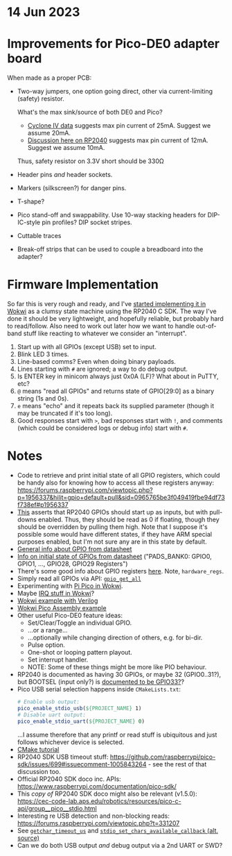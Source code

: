 # 14 Jun 2023

# Improvements for Pico-DE0 adapter board

When made as a proper PCB:
*   Two-way jumpers, one option going direct, other via current-limiting (safety) resistor.

    What's the max sink/source of both DE0 and Pico?
    *   [Cyclone IV data](https://docs.rs-online.com/cc67/0900766b814d52bb.pdf#page=2&zoom=100,216,352) suggests
        max pin current of 25mA. Suggest we assume 20mA.
    *   [Discussion here on RP2040](https://forums.raspberrypi.com/viewtopic.php?t=300735#p1806362) suggests
        max pin current of 12mA. Suggest we assume 10mA.

    Thus, safety resistor on 3.3V short should be 330&ohm;
*   Header pins *and* header sockets.
*   Markers (silkscreen?) for danger pins.
*   T-shape?
*   Pico stand-off and swappability. Use 10-way stacking headers for DIP-IC-style pin profiles? DIP socket stripes.
*   Cuttable traces
*   Break-off strips that can be used to couple a breadboard into the adapter?

# Firmware Implementation

So far this is very rough and ready, and I've
[started implementing it in Wokwi](https://wokwi.com/projects/367485443004483585)
as a clumsy state machine using the RP2040 C SDK. The way I've done it should be very lightweight,
and hopefully reliable, but probably hard to read/follow. Also need to work out later how
we want to handle out-of-band stuff like reacting to whatever we consider an "interrupt".

1.  Start up with all GPIOs (except USB) set to input.
2.  Blink LED 3 times.
3.  Line-based comms? Even when doing binary payloads.
4.  Lines starting with `#` are ignored; a way to do debug output.
5.  Is ENTER key in minicom always just 0x0A (LF)? What about in PuTTY, etc?
6.  `@` means "read all GPIOs" and returns state of GPIO[29:0] as a binary string (1s and 0s).
7.  `e` means "echo" and it repeats back its supplied parameter (though it may be truncated
    if it's too long).
8.  Good responses start with `>`, bad responses start with `!`, and comments (which could be
    considered logs or debug info) start with `#`.

# Notes

*   Code to retrieve and print initial state of all GPIO registers, which could be handy also
    for knowing how to access all these registers anyway:
    https://forums.raspberrypi.com/viewtopic.php?p=1956337&hilit=gpio+default+pull&sid=0965765be3f049419fbe94df73f738ef#p1956337
*   [This](https://forum.arduino.cc/t/default-pin-state-at-start/948059/8) asserts
    that RP2040 GPIOs should start up as inputs, but with pull-downs enabled.
    Thus, they should be read as 0 if floating, though they should be overridden
    by pulling them high. Note that I suppose it's possible some would have different
    states, if they have ARM special purposes enabled, but I'm not sure any are in
    this state by default.
*   [General info about GPIO from datasheet](https://datasheets.raspberrypi.com/rp2040/rp2040-datasheet.pdf#page=236&zoom=100,153,769)
*   [Info on initial state of GPIOs from datasheet](https://datasheets.raspberrypi.com/rp2040/rp2040-datasheet.pdf#page=300) ("PADS_BANK0: GPIO0, GPIO1, …, GPIO28, GPIO29 Registers")
*   There's some good info about GPIO registers [here](https://smist08.wordpress.com/2021/04/24/bit-banging-the-raspberry-pi-picos-gpio-registers/). Note, `hardware_regs`.
*   Simply read all GPIOs via API: [`gpio_get_all`](https://www.raspberrypi.com/documentation/pico-sdk/hardware.html#gae895be2d3c5af5df460150eafe7858a4)
*   Experimenting with [Pi Pico in Wokwi](https://wokwi.com/projects/367485443004483585).
*   Maybe [IRQ stuff in Wokwi](https://wokwi.com/projects/360219175603757057)?
*   [Wokwi example with Verilog](https://wokwi.com/projects/347074912469385810)
*   [Wokwi Pico Assembly example](https://wokwi.com/projects/360134945820730369)
*   Other useful Pico-DE0 feature ideas:
    *   Set/Clear/Toggle an individual GPIO.
    *   ...or a range...
    *   ...optionally while changing direction of others, e.g. for bi-dir.
    *   Pulse option.
    *   One-shot or looping pattern playout.
    *   Set interrupt handler.
    *   NOTE: Some of these things might be more like PIO behaviour.
*   RP2040 is documented as having 30 GPIOs, or maybe 32 (GPIO0..31?), but BOOTSEL (input only?)
    is [documented to be GPIO33?](https://gist.github.com/jepler/c7676f0c5fe4eab9c584424d997a7991)?
*   Pico USB serial selection happens inside `CMakeLists.txt`:
    ```cmake
    # Enable usb output:
    pico_enable_stdio_usb(${PROJECT_NAME} 1)
    # Disable uart output:
    pico_enable_stdio_uart(${PROJECT_NAME} 0)
    ```
    ...I assume therefore that any printf or read stuff is ubiquitous and just follows whichever device is selected.
*   [CMake tutorial](https://cmake.org/cmake/help/latest/guide/tutorial/index.html)
*   RP2040 SDK USB timeout stuff: https://github.com/raspberrypi/pico-sdk/issues/699#issuecomment-1005843264 -
    see the rest of that discussion too.
*   Official RP2040 SDK doco inc. APIs: https://www.raspberrypi.com/documentation/pico-sdk/
*   This *copy of* RP2040 SDK doco might also be relevant (v1.5.0): https://cec-code-lab.aps.edu/robotics/resources/pico-c-api/group__pico__stdio.html
*   Interesting re USB detection and non-blocking reads: https://forums.raspberrypi.com/viewtopic.php?t=331207
*   See [`getchar_timeout_us`](https://www.raspberrypi.com/documentation/pico-sdk/runtime.html#rpip3af6c51330bd3e16a23b)
    and [`stdio_set_chars_available_callback` (alt. source)](https://cec-code-lab.aps.edu/robotics/resources/pico-c-api/group__pico__stdio.html#ga4b010bf88f65fc5d38a29d5538fa80e1)
*   Can we do both USB output *and* debug output via a 2nd UART or SWD?
